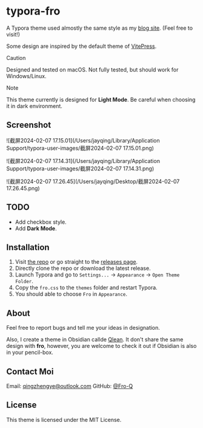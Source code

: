 # typora-fro

A Typora theme used almostly the same style as my [blog site](https://fro-blo.com). (Feel free to visit!)

Some design are inspired by the default theme of [VitePress](https://vitepress.dev/).

> [!caution]
> Designed and tested on macOS. Not fully tested, but should work for Windows/Linux.

> [!note]
>
> This theme currently is designed for **Light Mode**. Be careful when choosing it in dark environment.

## Screenshot

![截屏2024-02-07 17.15.01](/Users/jayqing/Library/Application Support/typora-user-images/截屏2024-02-07 17.15.01.png)

![截屏2024-02-07 17.14.31](/Users/jayqing/Library/Application Support/typora-user-images/截屏2024-02-07 17.14.31.png)

![截屏2024-02-07 17.26.45](/Users/jayqing/Desktop/截屏2024-02-07 17.26.45.png)

## TODO

- Add checkbox style.
- Add **Dark Mode**.

## Installation

1. Visit [the repo](https://github.com/Fro-Q/typora-fro/) or go straight to the [releases page](https://github.com/Fro-Q/typora-fro/releases/).
2. Directly clone the repo or download the latest release.
3. Launch Typora and go to `Settings...` → `Appearance` → `Open Theme Folder`.
4. Copy the `fro.css` to the `themes` folder and restart Typora.
5. You should able to choose `Fro` in `Appearance`.

## About

Feel free to report bugs and tell me your ideas in designation.

Also, I create a theme in Obsidian callde [Qlean](https://github.com/Fro-Q/Qlean). It don't share the same design with **fro**, however, you are welcome to check it out if Obsidian is also in your pencil-box.

## Contact Moi

Email: [qingzhengye@outlook.com](mailto:qingzhengye@outlook.com) GitHub: [@Fro-Q](https://github.com/Fro-Q)

## License

This theme is licensed under the MIT License.
